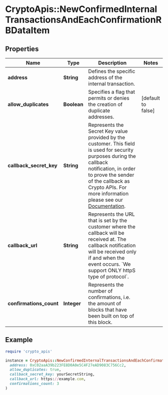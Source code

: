 # CryptoApis::NewConfirmedInternalTransactionsAndEachConfirmationRBDataItem

## Properties

| Name | Type | Description | Notes |
| ---- | ---- | ----------- | ----- |
| **address** | **String** | Defines the specific address of the internal transaction. |  |
| **allow_duplicates** | **Boolean** | Specifies a flag that permits or denies the creation of duplicate addresses. | [default to false] |
| **callback_secret_key** | **String** | Represents the Secret Key value provided by the customer. This field is used for security purposes during the callback notification, in order to prove the sender of the callback as Crypto APIs. For more information please see our [Documentation](https://developers.cryptoapis.io/technical-documentation/general-information/callbacks#callback-security). |  |
| **callback_url** | **String** | Represents the URL that is set by the customer where the callback will be received at. The callback notification will be received only if and when the event occurs. &#x60;We support ONLY httpS type of protocol&#x60;. |  |
| **confirmations_count** | **Integer** | Represents the number of confirmations, i.e. the amount of blocks that have been built on top of this block. |  |

## Example

```ruby
require 'crypto_apis'

instance = CryptoApis::NewConfirmedInternalTransactionsAndEachConfirmationRBDataItem.new(
  address: 0xC02aaA39b223FE8D0A0e5C4F27eAD9083C756Cc2,
  allow_duplicates: true,
  callback_secret_key: yourSecretString,
  callback_url: https://example.com,
  confirmations_count: 3
)
```

